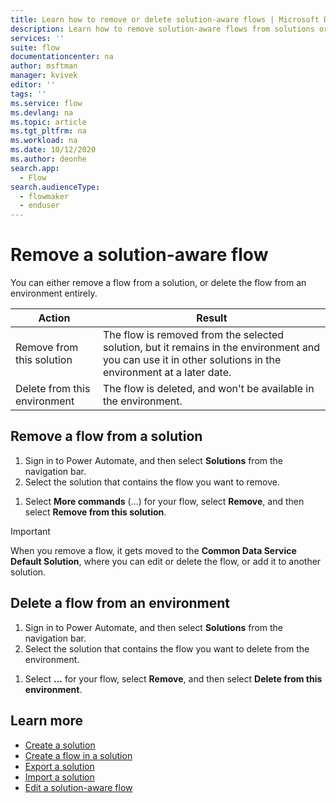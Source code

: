 ```yaml
---
title: Learn how to remove or delete solution-aware flows | Microsoft Docs
description: Learn how to remove solution-aware flows from solutions or delete them from environments.
services: ''
suite: flow
documentationcenter: na
author: msftman
manager: kvivek
editor: ''
tags: ''
ms.service: flow
ms.devlang: na
ms.topic: article
ms.tgt_pltfrm: na
ms.workload: na
ms.date: 10/12/2020
ms.author: deonhe
search.app: 
  - Flow
search.audienceType: 
  - flowmaker
  - enduser
---
```


# Remove a solution-aware flow

You can either remove a flow from a solution, or delete the flow from an environment entirely.

|Action|Result|
|------|-----------|
|Remove from this solution|The flow is removed from the selected solution, but it remains in the environment and you can use it in other solutions in the environment at a later date.|
|Delete from this environment|The flow is deleted, and won't be available in the environment.|

## Remove a flow from a solution

1. Sign in to Power Automate, and then select **Solutions** from the navigation bar.
1. Select the solution that contains the flow you want to remove.
<!--note from editor: We get build errors (soon to become warnings) when we reuse images and alt text in an article. You don't actually need either of the following images; the UI isn't complex, and the BACX Leadership Team wants us to reel back the number of images anyway (I believe because of the cost, especially the Loc cost). Suggest deleting. If you don't like, you'll need to use different art and different alt text.
   ![A screenshot that shows a flow inside a solution selected.](./media/remove-solution-aware-flow/new-flow-inside-solution.png)
-->
1. Select **More commands** (...) for your flow, select **Remove**, and then select **Remove from this solution**.
<!--note from editor: As above.
   ![A screenshot that shows the option to remove a flow from a solution highlighted.](./media/remove-solution-aware-flow/delete-flow-from-solution.png)
-->

>[!IMPORTANT]
>When you remove a flow, it gets moved to the **Common Data Service Default Solution**, where you can edit or delete the flow, or add it to another solution. 

## Delete a flow from an environment

1. Sign in to Power Automate, and then select **Solutions** from the navigation bar.
1. Select the solution that contains the flow you want to delete from the environment.
<!--
   ![A screenshot that shows the flow to be removed from the environment selected.](./media/remove-solution-aware-flow/new-flow-inside-solution.png)
--> 
1. Select **...**<!--note from editor: Using **More commands** (...) and then simply **...** is via Writing Style Guide --> for your flow, select **Remove**, and then select **Delete from this environment**.

<!--
   ![A screenshot that shows the option to delete a flow from an environment highlighted.](./media/remove-solution-aware-flow/delete-flow-from-environment.png)
-->

## Learn more

- [Create a solution](./overview-solution-flows.md)
- [Create a flow in a solution](./create-flow-solution.md)
- [Export a solution](./export-flow-solution.md)
- [Import a solution](./import-flow-solution.md)
- [Edit a solution-aware flow](./edit-solution-aware-flow.md)
